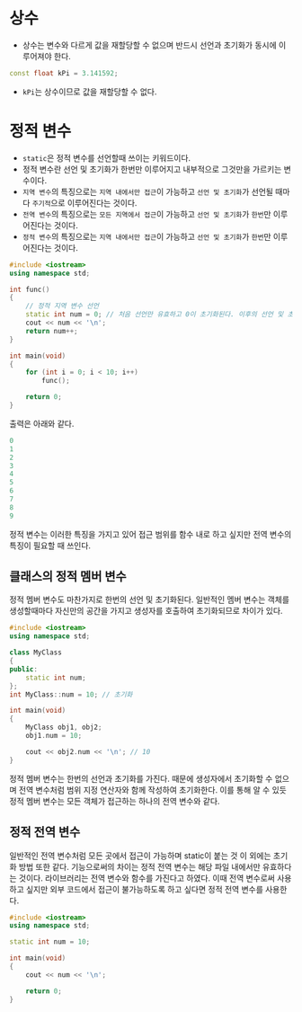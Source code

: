# 상수
- 상수는 변수와 다르게 값을 재할당할 수 없으며 반드시 선언과 초기화가 동시에 이루어져야 한다.

```cpp
const float kPi = 3.141592;
```

- `kPi`는 상수이므로 값을 재할당할 수 없다.
# 정적 변수
- `static`은 정적 변수를 선언할때 쓰이는 키워드이다.
- 정적 변수란 선언 및 초기화가 한번만 이루어지고 내부적으로 그것만을 가르키는 변수이다.
- `지역 변수`의 특징으로는 `지역 내에서만 접근`이 가능하고 `선언 및 초기화`가 선언될 때마다 `주기적`으로 이루어진다는 것이다.
- `전역 변수`의 특징으로는 `모든 지역에서 접근`이 가능하고 `선언 및 초기화`가 `한번`만 이루어진다는 것이다.
- `정적 변수`의 특징으로는 `지역 내에서만 접근`이 가능하고 `선언 및 초기화`가 `한번`만 이루어진다는 것이다.

```cpp
#include <iostream>
using namespace std;

int func()
{
    // 정적 지역 변수 선언
    static int num = 0; // 처음 선언만 유효하고 0이 초기화된다. 이후의 선언 및 초기화는 무시된다.
    cout << num << '\n';
    return num++;
}

int main(void)
{
    for (int i = 0; i < 10; i++)
        func();

    return 0;
}
```

출력은 아래와 같다.

```cpp
0
1
2
3
4
5
6
7
8
9
```

정적 변수는 이러한 특징을 가지고 있어 접근 범위를 함수 내로 하고 싶지만 전역 변수의 특징이 필요할 때 쓰인다.
## 클래스의 정적 멤버 변수
정적 멤버 변수도 마찬가지로 한번의 선언 및 초기화된다. 일반적인 멤버 변수는 객체를 생성할때마다 자신만의 공간을 가지고 생성자를 호출하여 초기화되므로 차이가 있다.

```cpp
#include <iostream>
using namespace std;

class MyClass
{
public:
    static int num;
};
int MyClass::num = 10; // 초기화

int main(void)
{
    MyClass obj1, obj2;
    obj1.num = 10;

    cout << obj2.num << '\n'; // 10
}
```

정적 멤버 변수는 한번의 선언과 초기화를 가진다. 때문에 생성자에서 초기화할 수 없으며 전역 변수처럼 범위 지정 연산자와 함께 작성하여 초기화한다.
이를 통해 알 수 있듯 정적 멤버 변수는 모든 객체가 접근하는 하나의 전역 변수와 같다.
## 정적 전역 변수
일반적인 전역 변수처럼 모든 곳에서 접근이 가능하며 static이 붙는 것 이 외에는 초기화 방법 또한 같다. 기능으로써의 차이는 정적 전역 변수는 해당 파일 내에서만 유효하다는 것이다. 라이브러리는 전역 변수와 함수를 가진다고 하였다. 이때 전역 변수로써 사용하고 싶지만 외부 코드에서 접근이 불가능하도록 하고 싶다면 정적 전역 변수를 사용한다.

```cpp
#include <iostream>
using namespace std;

static int num = 10;

int main(void)
{
    cout << num << '\n';

    return 0;
}
```